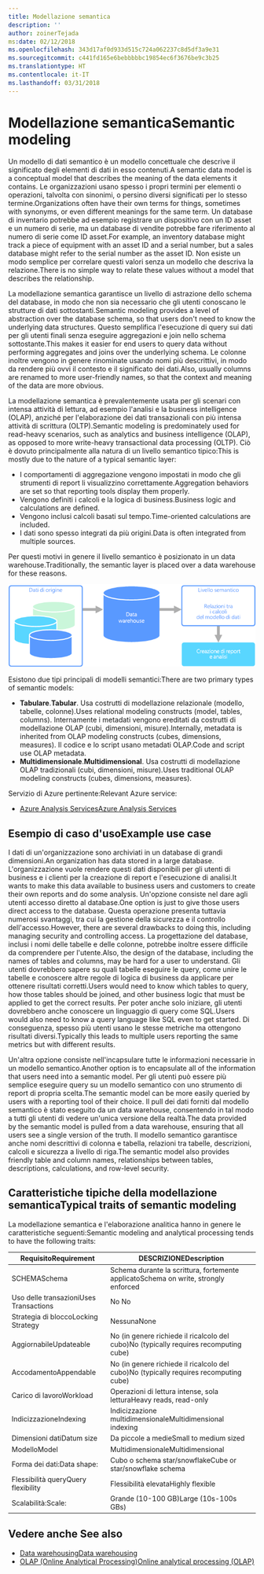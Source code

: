 ```yaml
---
title: Modellazione semantica
description: ''
author: zoinerTejada
ms:date: 02/12/2018
ms.openlocfilehash: 343d17af0d933d515c724a062237c8d5df3a9e31
ms.sourcegitcommit: c441fd165e6bebbbbbc19854ec6f3676be9c3b25
ms.translationtype: HT
ms.contentlocale: it-IT
ms.lasthandoff: 03/31/2018
---
```

# <a name="semantic-modeling"></a><span data-ttu-id="f1386-102">Modellazione semantica</span><span class="sxs-lookup"><span data-stu-id="f1386-102">Semantic modeling</span></span>

<span data-ttu-id="f1386-103">Un modello di dati semantico è un modello concettuale che descrive il significato degli elementi di dati in esso contenuti.</span><span class="sxs-lookup"><span data-stu-id="f1386-103">A semantic data model is a conceptual model that describes the meaning of the data elements it contains.</span></span> <span data-ttu-id="f1386-104">Le organizzazioni usano spesso i propri termini per elementi o operazioni, talvolta con sinonimi, o persino diversi significati per lo stesso termine.</span><span class="sxs-lookup"><span data-stu-id="f1386-104">Organizations often have their own terms for things, sometimes with synonyms, or even different meanings for the same term.</span></span> <span data-ttu-id="f1386-105">Un database di inventario potrebbe ad esempio registrare un dispositivo con un ID asset e un numero di serie, ma un database di vendite potrebbe fare riferimento al numero di serie come ID asset.</span><span class="sxs-lookup"><span data-stu-id="f1386-105">For example, an inventory database might track a piece of equipment with an asset ID and a serial number, but a sales database might refer to the serial number as the asset ID.</span></span> <span data-ttu-id="f1386-106">Non esiste un modo semplice per correlare questi valori senza un modello che descriva la relazione.</span><span class="sxs-lookup"><span data-stu-id="f1386-106">There is no simple way to relate these values without a model that describes the relationship.</span></span> 

<span data-ttu-id="f1386-107">La modellazione semantica garantisce un livello di astrazione dello schema del database, in modo che non sia necessario che gli utenti conoscano le strutture di dati sottostanti.</span><span class="sxs-lookup"><span data-stu-id="f1386-107">Semantic modeling provides a level of abstraction over the database schema, so that users don't need to know the underlying data structures.</span></span> <span data-ttu-id="f1386-108">Questo semplifica l'esecuzione di query sui dati per gli utenti finali senza eseguire aggregazioni e join nello schema sottostante.</span><span class="sxs-lookup"><span data-stu-id="f1386-108">This makes it easier for end users to query data without performing aggregates and joins over the underlying schema.</span></span> <span data-ttu-id="f1386-109">Le colonne inoltre vengono in genere rinominate usando nomi più descrittivi, in modo da rendere più ovvi il contesto e il significato dei dati.</span><span class="sxs-lookup"><span data-stu-id="f1386-109">Also, usually columns are renamed to more user-friendly names, so that the context and meaning of the data are more obvious.</span></span>

<span data-ttu-id="f1386-110">La modellazione semantica è prevalentemente usata per gli scenari con intensa attività di lettura, ad esempio l'analisi e la business intelligence (OLAP), anziché per l'elaborazione dei dati transazionali con più intensa attività di scrittura (OLTP).</span><span class="sxs-lookup"><span data-stu-id="f1386-110">Semantic modeling is predominately used for read-heavy scenarios, such as analytics and business intelligence (OLAP), as opposed to more write-heavy transactional data processing (OLTP).</span></span> <span data-ttu-id="f1386-111">Ciò è dovuto principalmente alla natura di un livello semantico tipico:</span><span class="sxs-lookup"><span data-stu-id="f1386-111">This is mostly due to the nature of a typical semantic layer:</span></span>

- <span data-ttu-id="f1386-112">I comportamenti di aggregazione vengono impostati in modo che gli strumenti di report li visualizzino correttamente.</span><span class="sxs-lookup"><span data-stu-id="f1386-112">Aggregation behaviors are set so that reporting tools display them properly.</span></span>
- <span data-ttu-id="f1386-113">Vengono definiti i calcoli e la logica di business.</span><span class="sxs-lookup"><span data-stu-id="f1386-113">Business logic and calculations are defined.</span></span>
- <span data-ttu-id="f1386-114">Vengono inclusi calcoli basati sul tempo.</span><span class="sxs-lookup"><span data-stu-id="f1386-114">Time-oriented calculations are included.</span></span>
- <span data-ttu-id="f1386-115">I dati sono spesso integrati da più origini.</span><span class="sxs-lookup"><span data-stu-id="f1386-115">Data is often integrated from multiple sources.</span></span> 

<span data-ttu-id="f1386-116">Per questi motivi in genere il livello semantico è posizionato in un data warehouse.</span><span class="sxs-lookup"><span data-stu-id="f1386-116">Traditionally, the semantic layer is placed over a data warehouse for these reasons.</span></span>

![Diagramma di esempio di un livello semantico tra un data warehouse e uno strumento di report](./images/semantic-modeling.png)

<span data-ttu-id="f1386-118">Esistono due tipi principali di modelli semantici:</span><span class="sxs-lookup"><span data-stu-id="f1386-118">There are two primary types of semantic models:</span></span>

* <span data-ttu-id="f1386-119">**Tabulare**.</span><span class="sxs-lookup"><span data-stu-id="f1386-119">**Tabular**.</span></span> <span data-ttu-id="f1386-120">Usa costrutti di modellazione relazionale (modello, tabelle, colonne).</span><span class="sxs-lookup"><span data-stu-id="f1386-120">Uses relational modeling constructs (model, tables, columns).</span></span> <span data-ttu-id="f1386-121">Internamente i metadati vengono ereditati da costrutti di modellazione OLAP (cubi, dimensioni, misure).</span><span class="sxs-lookup"><span data-stu-id="f1386-121">Internally, metadata is inherited from OLAP modeling constructs (cubes, dimensions, measures).</span></span> <span data-ttu-id="f1386-122">Il codice e lo script usano metadati OLAP.</span><span class="sxs-lookup"><span data-stu-id="f1386-122">Code and script use OLAP metadata.</span></span>
* <span data-ttu-id="f1386-123">**Multidimensionale**.</span><span class="sxs-lookup"><span data-stu-id="f1386-123">**Multidimensional**.</span></span> <span data-ttu-id="f1386-124">Usa costrutti di modellazione OLAP tradizionali (cubi, dimensioni, misure).</span><span class="sxs-lookup"><span data-stu-id="f1386-124">Uses traditional OLAP modeling constructs (cubes, dimensions, measures).</span></span>

<span data-ttu-id="f1386-125">Servizio di Azure pertinente:</span><span class="sxs-lookup"><span data-stu-id="f1386-125">Relevant Azure service:</span></span>
- [<span data-ttu-id="f1386-126">Azure Analysis Services</span><span class="sxs-lookup"><span data-stu-id="f1386-126">Azure Analysis Services</span></span>](https://azure.microsoft.com/services/analysis-services/)

## <a name="example-use-case"></a><span data-ttu-id="f1386-127">Esempio di caso d'uso</span><span class="sxs-lookup"><span data-stu-id="f1386-127">Example use case</span></span>

<span data-ttu-id="f1386-128">I dati di un'organizzazione sono archiviati in un database di grandi dimensioni.</span><span class="sxs-lookup"><span data-stu-id="f1386-128">An organization has data stored in a large database.</span></span> <span data-ttu-id="f1386-129">L'organizzazione vuole rendere questi dati disponibili per gli utenti di business e i clienti per la creazione di report e l'esecuzione di analisi.</span><span class="sxs-lookup"><span data-stu-id="f1386-129">It wants to make this data available to business users and customers to create their own reports and do some analysis.</span></span> <span data-ttu-id="f1386-130">Un'opzione consiste nel dare agli utenti accesso diretto al database.</span><span class="sxs-lookup"><span data-stu-id="f1386-130">One option is just to give those users direct access to the database.</span></span> <span data-ttu-id="f1386-131">Questa operazione presenta tuttavia numerosi svantaggi, tra cui la gestione della sicurezza e il controllo dell'accesso.</span><span class="sxs-lookup"><span data-stu-id="f1386-131">However, there are several drawbacks to doing this, including managing security and controlling access.</span></span> <span data-ttu-id="f1386-132">La progettazione del database, inclusi i nomi delle tabelle e delle colonne, potrebbe inoltre essere difficile da comprendere per l'utente.</span><span class="sxs-lookup"><span data-stu-id="f1386-132">Also, the design of the database, including the names of tables and columns, may be hard for a user to understand.</span></span> <span data-ttu-id="f1386-133">Gli utenti dovrebbero sapere su quali tabelle eseguire le query, come unire le tabelle e conoscere altre regole di logica di business da applicare per ottenere risultati corretti.</span><span class="sxs-lookup"><span data-stu-id="f1386-133">Users would need to know which tables to query, how those tables should be joined, and other business logic that must be applied to get the correct results.</span></span> <span data-ttu-id="f1386-134">Per poter anche solo iniziare, gli utenti dovrebbero anche conoscere un linguaggio di query come SQL.</span><span class="sxs-lookup"><span data-stu-id="f1386-134">Users would also need to know a query language like SQL even to get started.</span></span> <span data-ttu-id="f1386-135">Di conseguenza, spesso più utenti usano le stesse metriche ma ottengono risultati diversi.</span><span class="sxs-lookup"><span data-stu-id="f1386-135">Typically this leads to multiple users reporting the same metrics but with different results.</span></span>

<span data-ttu-id="f1386-136">Un'altra opzione consiste nell'incapsulare tutte le informazioni necessarie in un modello semantico.</span><span class="sxs-lookup"><span data-stu-id="f1386-136">Another option is to encapsulate all of the information that users need into a semantic model.</span></span> <span data-ttu-id="f1386-137">Per gli utenti può essere più semplice eseguire query su un modello semantico con uno strumento di report di propria scelta.</span><span class="sxs-lookup"><span data-stu-id="f1386-137">The semantic model can be more easily queried by users with a reporting tool of their choice.</span></span> <span data-ttu-id="f1386-138">Il pull dei dati forniti dal modello semantico è stato eseguito da un data warehouse, consentendo in tal modo a tutti gli utenti di vedere un'unica versione della realtà.</span><span class="sxs-lookup"><span data-stu-id="f1386-138">The data provided by the semantic model is pulled from a data warehouse, ensuring that all users see a single version of the truth.</span></span> <span data-ttu-id="f1386-139">Il modello semantico garantisce anche nomi descrittivi di colonna e tabella, relazioni tra tabelle, descrizioni, calcoli e sicurezza a livello di riga.</span><span class="sxs-lookup"><span data-stu-id="f1386-139">The semantic model also provides friendly table and column names, relationships between tables, descriptions, calculations, and row-level security.</span></span>

## <a name="typical-traits-of-semantic-modeling"></a><span data-ttu-id="f1386-140">Caratteristiche tipiche della modellazione semantica</span><span class="sxs-lookup"><span data-stu-id="f1386-140">Typical traits of semantic modeling</span></span>

<span data-ttu-id="f1386-141">La modellazione semantica e l'elaborazione analitica hanno in genere le caratteristiche seguenti:</span><span class="sxs-lookup"><span data-stu-id="f1386-141">Semantic modeling and analytical processing tends to have the following traits:</span></span>

| <span data-ttu-id="f1386-142">Requisito</span><span class="sxs-lookup"><span data-stu-id="f1386-142">Requirement</span></span> | <span data-ttu-id="f1386-143">DESCRIZIONE</span><span class="sxs-lookup"><span data-stu-id="f1386-143">Description</span></span> |
| --- | --- |
| <span data-ttu-id="f1386-144">SCHEMA</span><span class="sxs-lookup"><span data-stu-id="f1386-144">Schema</span></span> | <span data-ttu-id="f1386-145">Schema durante la scrittura, fortemente applicato</span><span class="sxs-lookup"><span data-stu-id="f1386-145">Schema on write, strongly enforced</span></span>|
| <span data-ttu-id="f1386-146">Uso delle transazioni</span><span class="sxs-lookup"><span data-stu-id="f1386-146">Uses Transactions</span></span> | <span data-ttu-id="f1386-147">No </span><span class="sxs-lookup"><span data-stu-id="f1386-147">No</span></span> |
| <span data-ttu-id="f1386-148">Strategia di blocco</span><span class="sxs-lookup"><span data-stu-id="f1386-148">Locking Strategy</span></span> | <span data-ttu-id="f1386-149">Nessuna</span><span class="sxs-lookup"><span data-stu-id="f1386-149">None</span></span> |
| <span data-ttu-id="f1386-150">Aggiornabile</span><span class="sxs-lookup"><span data-stu-id="f1386-150">Updateable</span></span> | <span data-ttu-id="f1386-151">No (in genere richiede il ricalcolo del cubo)</span><span class="sxs-lookup"><span data-stu-id="f1386-151">No (typically requires recomputing cube)</span></span> |
| <span data-ttu-id="f1386-152">Accodamento</span><span class="sxs-lookup"><span data-stu-id="f1386-152">Appendable</span></span> | <span data-ttu-id="f1386-153">No (in genere richiede il ricalcolo del cubo)</span><span class="sxs-lookup"><span data-stu-id="f1386-153">No (typically requires recomputing cube)</span></span> |
| <span data-ttu-id="f1386-154">Carico di lavoro</span><span class="sxs-lookup"><span data-stu-id="f1386-154">Workload</span></span> | <span data-ttu-id="f1386-155">Operazioni di lettura intense, sola lettura</span><span class="sxs-lookup"><span data-stu-id="f1386-155">Heavy reads, read-only</span></span> |
| <span data-ttu-id="f1386-156">Indicizzazione</span><span class="sxs-lookup"><span data-stu-id="f1386-156">Indexing</span></span> | <span data-ttu-id="f1386-157">Indicizzazione multidimensionale</span><span class="sxs-lookup"><span data-stu-id="f1386-157">Multidimensional indexing</span></span> |
| <span data-ttu-id="f1386-158">Dimensioni dati</span><span class="sxs-lookup"><span data-stu-id="f1386-158">Datum size</span></span> | <span data-ttu-id="f1386-159">Da piccole a medie</span><span class="sxs-lookup"><span data-stu-id="f1386-159">Small to medium sized</span></span> |
| <span data-ttu-id="f1386-160">Modello</span><span class="sxs-lookup"><span data-stu-id="f1386-160">Model</span></span> | <span data-ttu-id="f1386-161">Multidimensionale</span><span class="sxs-lookup"><span data-stu-id="f1386-161">Multidimensional</span></span> |
| <span data-ttu-id="f1386-162">Forma dei dati:</span><span class="sxs-lookup"><span data-stu-id="f1386-162">Data shape:</span></span>| <span data-ttu-id="f1386-163">Cubo o schema star/snowflake</span><span class="sxs-lookup"><span data-stu-id="f1386-163">Cube or star/snowflake schema</span></span> |
| <span data-ttu-id="f1386-164">Flessibilità query</span><span class="sxs-lookup"><span data-stu-id="f1386-164">Query flexibility</span></span> | <span data-ttu-id="f1386-165">Flessibilità elevata</span><span class="sxs-lookup"><span data-stu-id="f1386-165">Highly flexible</span></span> |
| <span data-ttu-id="f1386-166">Scalabilità:</span><span class="sxs-lookup"><span data-stu-id="f1386-166">Scale:</span></span> | <span data-ttu-id="f1386-167">Grande (10-100 GB)</span><span class="sxs-lookup"><span data-stu-id="f1386-167">Large (10s-100s GBs)</span></span> |

## <a name="see-also"></a><span data-ttu-id="f1386-168">Vedere anche </span><span class="sxs-lookup"><span data-stu-id="f1386-168">See also</span></span>

- [<span data-ttu-id="f1386-169">Data warehousing</span><span class="sxs-lookup"><span data-stu-id="f1386-169">Data warehousing</span></span>](../scenarios/data-warehousing.md)
- [<span data-ttu-id="f1386-170">OLAP (Online Analytical Processing)</span><span class="sxs-lookup"><span data-stu-id="f1386-170">Online analytical processing (OLAP)</span></span>](../scenarios/online-analytical-processing.md)
